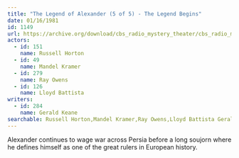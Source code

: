 ```yaml
---
title: "The Legend of Alexander (5 of 5) - The Legend Begins"
date: 01/16/1981
id: 1149
url: https://archive.org/download/cbs_radio_mystery_theater/cbs_radio_mystery_theater-1101-1150.zip/cbs_radio_mystery_theater-1101-1150%2Fcbsrmt_1149_legend_of_alexander_part_5_the_legend_begins.mp3
actors:  
  - id: 151
    name: Russell Horton  
  - id: 49
    name: Mandel Kramer  
  - id: 279
    name: Ray Owens  
  - id: 126
    name: Lloyd Battista
writers:  
  - id: 284
    name: Gerald Keane
searchable: Russell Horton,Mandel Kramer,Ray Owens,Lloyd Battista Gerald Keane
---
```

Alexander continues to wage war across Persia before a long soujorn where he defines himself as one of the great rulers in European history.